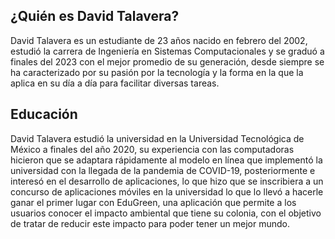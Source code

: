 ## ¿Quién es David Talavera?

David Talavera es un estudiante de 23 años nacido en febrero del 2002, estudió la carrera de Ingeniería en Sistemas Computacionales y se graduó a finales del 2023 con el mejor promedio de su generación, desde siempre se ha caracterizado por su pasión por la tecnología y la forma en la que la aplica en su día a día para facilitar diversas tareas.

## Educación

David Talavera estudió la universidad en la Universidad Tecnológica de México a finales del año 2020, su experiencia con las computadoras hicieron que se adaptara rápidamente al modelo en línea que implementó la universidad con la llegada de la pandemia de COVID-19, posteriormente e interesó en el desarrollo de aplicaciones, lo que hizo que se inscribiera a un concurso de aplicaciones móviles en la universidad lo que lo llevó a hacerle ganar el primer lugar con EduGreen, una aplicación que permite a los usuarios conocer el impacto ambiental que tiene su colonia, con el objetivo de tratar de reducir este impacto para poder tener un mejor mundo.
